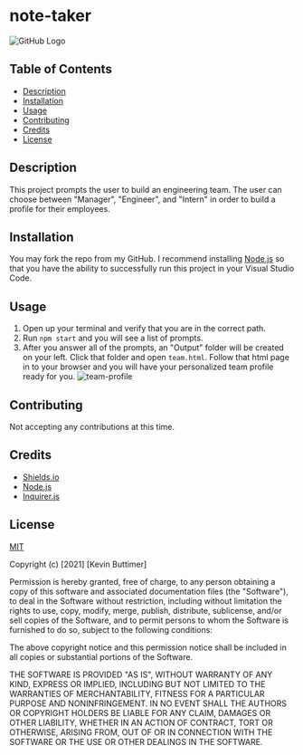 # note-taker

![GitHub Logo](https://img.shields.io/badge/license-MIT-green)

 ## Table of Contents
   - [Description](#description)
   - [Installation](#installation)
   - [Usage](#usage)
   - [Contributing](#contributing)
   - [Credits](#credits)
   - [License](#license)

  ## Description
  This project prompts the user to build an engineering team. The user can choose between "Manager", "Engineer", and "Intern" in order to build a profile for their employees.

  ## Installation
  You may fork the repo from my GitHub. I recommend installing [Node.js](https://nodejs.org/en/) so that you have the ability to successfully run this project in your Visual Studio Code.

  ## Usage
  1. Open up your terminal and verify that you are in the correct path.
  2. Run `npm start` and you will see a list of prompts.
  3. After you answer all of the prompts, an "Output" folder will be created on your left. Click that folder and open `team.html`. Follow that html page in to your browser and you will have your personalized team profile ready for you.
  ![team-profile](/assets/images/team-profile.jpg)

  ## Contributing
  Not accepting any contributions at this time.
  
  ## Credits
  * [Shields.io](https://shields.io/)
  * [Node.js](https://nodejs.org/en/)
  * [Inquirer.js](https://www.npmjs.com/package/inquirer)

  ## License
  [MIT](https://choosealicense.com/licenses/mit/)

Copyright (c) [2021] [Kevin Buttimer]

Permission is hereby granted, free of charge, to any person obtaining a copy
of this software and associated documentation files (the "Software"), to deal
in the Software without restriction, including without limitation the rights
to use, copy, modify, merge, publish, distribute, sublicense, and/or sell
copies of the Software, and to permit persons to whom the Software is
furnished to do so, subject to the following conditions:

The above copyright notice and this permission notice shall be included in all
copies or substantial portions of the Software.

THE SOFTWARE IS PROVIDED "AS IS", WITHOUT WARRANTY OF ANY KIND, EXPRESS OR
IMPLIED, INCLUDING BUT NOT LIMITED TO THE WARRANTIES OF MERCHANTABILITY,
FITNESS FOR A PARTICULAR PURPOSE AND NONINFRINGEMENT. IN NO EVENT SHALL THE
AUTHORS OR COPYRIGHT HOLDERS BE LIABLE FOR ANY CLAIM, DAMAGES OR OTHER
LIABILITY, WHETHER IN AN ACTION OF CONTRACT, TORT OR OTHERWISE, ARISING FROM,
OUT OF OR IN CONNECTION WITH THE SOFTWARE OR THE USE OR OTHER DEALINGS IN THE
SOFTWARE.